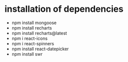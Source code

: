 # installation of dependencies
- npm install mongoose
- npm install recharts
- npm install recharts@latest
- npm i react-icons
- npm i react-spinners
- npm install react-datepicker
- npm install swr



